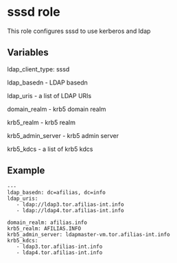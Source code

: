 # sssd role

This role configures sssd to use kerberos and ldap

## Variables

ldap_client_type: sssd

ldap_basedn - LDAP basedn

ldap_uris - a list of LDAP URIs


domain_realm - krb5 domain realm

krb5_realm - krb5 realm

krb5_admin_server - krb5 admin server

krb5_kdcs - a list of krb5 kdcs

## Example

    ---
    ldap_basedn: dc=afilias, dc=info
    ldap_uris:
       - ldap://ldap3.tor.afilias-int.info
       - ldap://ldap4.tor.afilias-int.info

    domain_realm: afilias.info
    krb5_realm: AFILIAS.INFO
    krb5_admin_server: ldapmaster-vm.tor.afilias-int.info
    krb5_kdcs:
       - ldap3.tor.afilias-int.info
       - ldap4.tor.afilias-int.info

